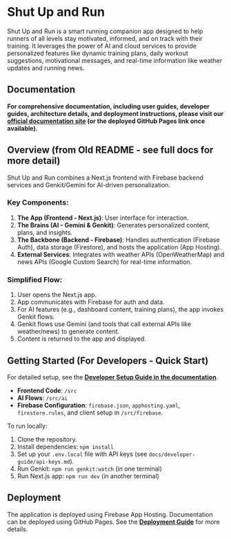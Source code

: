 
# Shut Up and Run

Shut Up and Run is a smart running companion app designed to help runners of all levels stay motivated, informed, and on track with their training. It leverages the power of AI and cloud services to provide personalized features like dynamic training plans, daily workout suggestions, motivational messages, and real-time information like weather updates and running news.

## Documentation

**For comprehensive documentation, including user guides, developer guides, architecture details, and deployment instructions, please visit our [official documentation site](docs/index.md) (or the deployed GitHub Pages link once available).**

## Overview (from Old README - see full docs for more detail)

Shut Up and Run combines a Next.js frontend with Firebase backend services and Genkit/Gemini for AI-driven personalization.

### Key Components:

1.  **The App (Frontend - Next.js)**: User interface for interaction.
2.  **The Brains (AI - Gemini & Genkit)**: Generates personalized content, plans, and insights.
3.  **The Backbone (Backend - Firebase)**: Handles authentication (Firebase Auth), data storage (Firestore), and hosts the application (App Hosting).
4.  **External Services**: Integrates with weather APIs (OpenWeatherMap) and news APIs (Google Custom Search) for real-time information.

### Simplified Flow:

1.  User opens the Next.js app.
2.  App communicates with Firebase for auth and data.
3.  For AI features (e.g., dashboard content, training plans), the app invokes Genkit flows.
4.  Genkit flows use Gemini (and tools that call external APIs like weather/news) to generate content.
5.  Content is returned to the app and displayed.

## Getting Started (For Developers - Quick Start)

For detailed setup, see the **[Developer Setup Guide in the documentation](docs/developer-guide/setup.md)**.

*   **Frontend Code**: `/src`
*   **AI Flows**: `/src/ai`
*   **Firebase Configuration**: `firebase.json`, `apphosting.yaml`, `firestore.rules`, and client setup in `/src/firebase`.

To run locally:
1.  Clone the repository.
2.  Install dependencies: `npm install`
3.  Set up your `.env.local` file with API keys (see `docs/developer-guide/api-keys.md`).
4.  Run Genkit: `npm run genkit:watch` (in one terminal)
5.  Run Next.js app: `npm run dev` (in another terminal)

## Deployment

The application is deployed using Firebase App Hosting. Documentation can be deployed using GitHub Pages. See the **[Deployment Guide](docs/deployment.md)** for more details.

